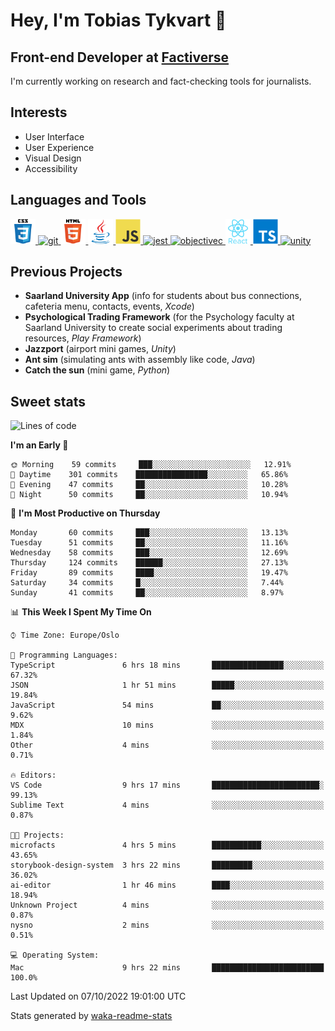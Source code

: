 # Hey, I'm Tobias Tykvart 🦉
## Front-end Developer at [Factiverse](https://www.factiverse.no/)

I'm currently working on research and fact-checking tools for journalists.

## Interests

- User Interface
- User Experience
- Visual Design
- Accessibility

## Languages and Tools
<p align="left"> <a href="https://www.w3schools.com/css/" target="_blank" rel="noreferrer"> <img src="https://raw.githubusercontent.com/devicons/devicon/master/icons/css3/css3-original-wordmark.svg" alt="css3" width="40" height="40"/> </a> <a href="https://git-scm.com/" target="_blank" rel="noreferrer"> <img src="https://www.vectorlogo.zone/logos/git-scm/git-scm-icon.svg" alt="git" width="40" height="40"/> </a> <a href="https://www.w3.org/html/" target="_blank" rel="noreferrer"> <img src="https://raw.githubusercontent.com/devicons/devicon/master/icons/html5/html5-original-wordmark.svg" alt="html5" width="40" height="40"/> </a> <a href="https://www.java.com" target="_blank" rel="noreferrer"> <img src="https://raw.githubusercontent.com/devicons/devicon/master/icons/java/java-original.svg" alt="java" width="40" height="40"/> </a> <a href="https://developer.mozilla.org/en-US/docs/Web/JavaScript" target="_blank" rel="noreferrer"> <img src="https://raw.githubusercontent.com/devicons/devicon/master/icons/javascript/javascript-original.svg" alt="javascript" width="40" height="40"/> </a> <a href="https://jestjs.io" target="_blank" rel="noreferrer"> <img src="https://www.vectorlogo.zone/logos/jestjsio/jestjsio-icon.svg" alt="jest" width="40" height="40"/> </a> <a href="https://developer.apple.com/library/archive/documentation/Cocoa/Conceptual/ProgrammingWithObjectiveC/Introduction/Introduction.html" target="_blank" rel="noreferrer"> <img src="https://www.vectorlogo.zone/logos/apple_objectivec/apple_objectivec-icon.svg" alt="objectivec" width="40" height="40"/> </a> <a href="https://reactjs.org/" target="_blank" rel="noreferrer"> <img src="https://raw.githubusercontent.com/devicons/devicon/master/icons/react/react-original-wordmark.svg" alt="react" width="40" height="40"/> </a> <a href="https://www.typescriptlang.org/" target="_blank" rel="noreferrer"> <img src="https://raw.githubusercontent.com/devicons/devicon/master/icons/typescript/typescript-original.svg" alt="typescript" width="40" height="40"/> </a> <a href="https://unity.com/" target="_blank" rel="noreferrer"> <img src="https://www.vectorlogo.zone/logos/unity3d/unity3d-icon.svg" alt="unity" width="40" height="40"/> </a> </p>

## Previous Projects

- **Saarland University App** (info for students about bus connections, cafeteria menu, contacts, events, *Xcode*)
- **Psychological Trading Framework** (for the Psychology faculty at Saarland University to create social experiments about trading resources, *Play Framework*)
- **Jazzport** (airport mini games, *Unity*)
- **Ant sim** (simulating ants with assembly like code, *Java*)
- **Catch the sun** (mini game, *Python*)

## Sweet stats

<!--START_SECTION:waka-->
![Lines of code](https://img.shields.io/badge/From%20Hello%20World%20I%27ve%20Written-191%20Thousand%20lines%20of%20code-blue)

**I'm an Early 🐤** 

```text
🌞 Morning    59 commits     ███░░░░░░░░░░░░░░░░░░░░░░   12.91% 
🌆 Daytime    301 commits    ████████████████░░░░░░░░░   65.86% 
🌃 Evening    47 commits     ██░░░░░░░░░░░░░░░░░░░░░░░   10.28% 
🌙 Night      50 commits     ██░░░░░░░░░░░░░░░░░░░░░░░   10.94%

```
📅 **I'm Most Productive on Thursday** 

```text
Monday       60 commits     ███░░░░░░░░░░░░░░░░░░░░░░   13.13% 
Tuesday      51 commits     ██░░░░░░░░░░░░░░░░░░░░░░░   11.16% 
Wednesday    58 commits     ███░░░░░░░░░░░░░░░░░░░░░░   12.69% 
Thursday     124 commits    ██████░░░░░░░░░░░░░░░░░░░   27.13% 
Friday       89 commits     ████░░░░░░░░░░░░░░░░░░░░░   19.47% 
Saturday     34 commits     █░░░░░░░░░░░░░░░░░░░░░░░░   7.44% 
Sunday       41 commits     ██░░░░░░░░░░░░░░░░░░░░░░░   8.97%

```


📊 **This Week I Spent My Time On** 

```text
⌚︎ Time Zone: Europe/Oslo

💬 Programming Languages: 
TypeScript               6 hrs 18 mins       ████████████████░░░░░░░░░   67.32% 
JSON                     1 hr 51 mins        █████░░░░░░░░░░░░░░░░░░░░   19.84% 
JavaScript               54 mins             ██░░░░░░░░░░░░░░░░░░░░░░░   9.62% 
MDX                      10 mins             ░░░░░░░░░░░░░░░░░░░░░░░░░   1.84% 
Other                    4 mins              ░░░░░░░░░░░░░░░░░░░░░░░░░   0.71%

🔥 Editors: 
VS Code                  9 hrs 17 mins       ████████████████████████░   99.13% 
Sublime Text             4 mins              ░░░░░░░░░░░░░░░░░░░░░░░░░   0.87%

🐱‍💻 Projects: 
microfacts               4 hrs 5 mins        ███████████░░░░░░░░░░░░░░   43.65% 
storybook-design-system  3 hrs 22 mins       █████████░░░░░░░░░░░░░░░░   36.02% 
ai-editor                1 hr 46 mins        ████░░░░░░░░░░░░░░░░░░░░░   18.94% 
Unknown Project          4 mins              ░░░░░░░░░░░░░░░░░░░░░░░░░   0.87% 
nysno                    2 mins              ░░░░░░░░░░░░░░░░░░░░░░░░░   0.51%

💻 Operating System: 
Mac                      9 hrs 22 mins       █████████████████████████   100.0%

```


 Last Updated on 07/10/2022 19:01:00 UTC
<!--END_SECTION:waka-->
Stats generated by [waka-readme-stats](https://github.com/anmol098/waka-readme-stats)
